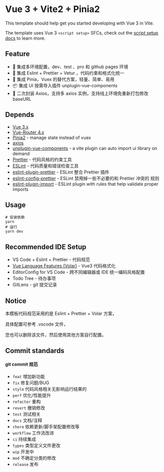 # Vue 3 + Vite2 + Pinia2

This template should help get you started developing with Vue 3 in Vite. 

The template uses Vue 3 `<script setup>` SFCs, check out the [script setup docs](https://v3.vuejs.org/api/sfc-script-setup.html#sfc-script-setup) to learn more.



## Feature

- 🍐 集成多环境配置，dev、test 、pro 和 github pages 环境
- 🍎 集成 Eslint + Prettier + Vetur ，代码约束和格式化统一
- 🍍 集成 Pinia，Vuex 的替代方案，轻量、简单、易用
- 📦 集成 UI 按需导入插件 unplugin-vue-components
- 🍏 二次封装 Axios，支持多 axios 实例，支持线上环境免重新打包修改 baseURL



## Depends

- [Vue 3.x](https://github.com/vuejs/vue-next)
- [Vue-Router 4.x](https://github.com/vuejs/vue-router-next)
- [Pinia2](https://github.com/posva/pinia/) - manage state instead of vuex
- [axios](https://github.com/axios/axios)
- [unplugin-vue-components](https://github.com/antfu/unplugin-vue-components) - a vite plugin can auto import ui library on demand
- [Prettier](https://github.com/prettier/prettier) - 代码风格的约束工具
- [ESLint](https://so.csdn.net/so/search?q=ESLint&spm=1001.2101.3001.7020) - 代码质量和错误检查工具
- [eslint-plugin-prettier](https://github.com/prettier/eslint-plugin-prettier) -  ESLint 整合 Prettier 插件
- [eslint-config-prettier](https://github.com/prettier/eslint-config-prettier)  - ESLint 禁用掉一些不必要的和 Prettier 冲突的 规则
- [eslint-plugin-import](https://github.com/import-js/eslint-plugin-import) - ESLint plugin with rules that help validate proper imports



## Usage

```shell
# 安装依赖
yarn
# 运行
yarn dev
```



## Recommended IDE Setup

- VS Code + Eslint + Prettier  -  代码规范
- [Vue Language Features (Volar)](https://marketplace.visualstudio.com/items?itemName=johnsoncodehk.volar)  -  Vue3 代码格式化
- EditorConfig for VS Code  -  跨不同编辑器或 IDE 统一编码风格配置
- Todo Tree  -  待办事项
- GitLens -  git 提交记录



## Notice

本模板代码规范采用的是 Eslint + Prettier + Volar 方案，

具体配置可参考 .vscode 文件，

您也可以删除该文件，然后使用其他方案自行配置。



## Commit standards 

#### git commit 规范

- `feat` 增加新功能
- `fix` 修复问题/BUG
- `style` 代码风格相关无影响运行结果的
- `perf` 优化/性能提升
- `refactor` 重构
- `revert` 撤销修改
- `test` 测试相关
- `docs` 文档/注释
- `chore` 依赖更新/脚手架配置修改等
- `workflow` 工作流改进
- `ci` 持续集成
- `types` 类型定义文件更改
- `wip` 开发中
- `mod` 不确定分类的修改
- `release` 发布
